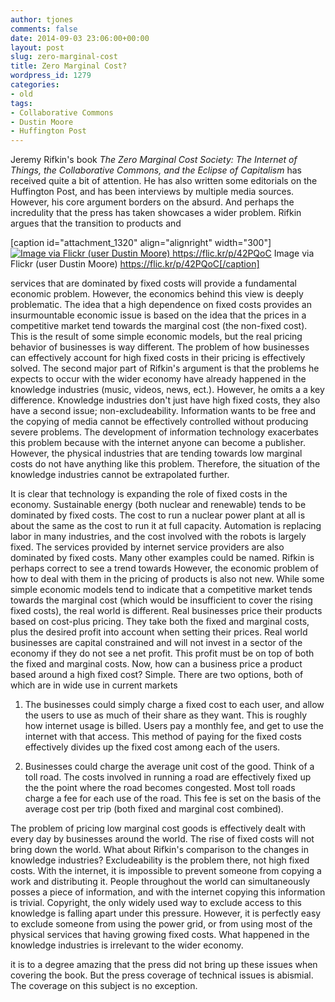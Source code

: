 ```yaml
---
author: tjones
comments: false
date: 2014-09-03 23:06:00+00:00
layout: post
slug: zero-marginal-cost
title: Zero Marginal Cost?
wordpress_id: 1279
categories:
- old
tags:
- Collaborative Commons
- Dustin Moore
- Huffington Post
---
```


Jeremy Rifkin's book _The Zero Marginal Cost Society: The Internet of Things, the Collaborative Commons, and the Eclipse of Capitalism_ has received quite a bit of attention. He has also written some editorials on the Huffington Post, and has been interviews by multiple media sources. However, his core argument borders on the absurd. And perhaps the incredulity that the press has taken showcases a wider problem. Rifkin argues that the transition to products and

[caption id="attachment_1320" align="alignright" width="300"][![Image via Flickr (user Dustin Moore) https://flic.kr/p/42PQoC ](http://www.theojones.name/wp-content/uploads/2014/09/1989719848_9c7242ebf0_o-300x225.jpg)](http://www.theojones.name/wp-content/uploads/2014/09/1989719848_9c7242ebf0_o.jpg) Image via Flickr (user Dustin Moore) https://flic.kr/p/42PQoC[/caption]

services that are dominated by fixed costs will provide a fundamental economic problem. However, the economics behind this view is deeply problematic. The idea that a high dependence on fixed costs provides an insurmountable economic issue is based on the idea that the prices in a competitive market tend towards the marginal cost (the non-fixed cost). This is the result of some simple economic models, but the real pricing behavior of businesses is way different. The problem of how businesses can effectively account for high fixed costs in their pricing is effectively solved. The second major part of Rifkin's argument is that the problems he expects to occur with the wider economy have already happened in the knowledge industries (music, videos, news, ect.). However, he omits a a key difference. Knowledge industries don't just have high fixed costs, they also have a second issue; non-excludeability. Information wants to be free and the copying of media cannot be effectively controlled without producing severe problems. The development of information technology exacerbates this problem because with the internet anyone can become a publisher. However, the physical industries that are tending towards low marginal costs do not have anything like this problem. Therefore, the situation of the knowledge industries cannot be extrapolated further.

It is clear that technology is expanding the role of fixed costs in the economy. Sustainable energy (both nuclear and renewable) tends to be dominated by fixed costs. The cost to run a nuclear power plant at all is about the same as the cost to run it at full capacity. Automation is replacing labor in many industries, and the cost involved with the robots is largely fixed. The services provided by internet service providers are also dominated by fixed costs. Many other examples could be named. Rifkin is perhaps correct to see a trend towards However, the economic problem of how to deal with them in the pricing of products is also not new. While some simple economic models tend to indicate that a competitive market tends towards the marginal cost (which would be insufficient to cover the rising fixed costs), the real world is different. Real businesses price their products based on cost-plus pricing. They take both the fixed and marginal costs, plus the desired profit into account when setting their prices. Real world businesses are capital constrained and will not invest in a sector of the economy if they do not see a net profit. This profit must be on top of both the fixed and marginal costs. Now, how can a business price a product based around a high fixed cost? Simple. There are two options, both of which are in wide use in current markets




    
  1. The businesses could simply charge a fixed cost to each user, and allow the users to use as much of their share as they want. This is roughly how internet usage is billed. Users pay a monthly fee, and get to use the internet with that access. This method of paying for the fixed costs effectively divides up the fixed cost among each of the users.

    
  2. Businesses could charge the average unit cost of the good. Think of a toll road. The costs involved in running a road are effectively fixed up the the point where the road becomes congested. Most toll roads charge a fee for each use of the road. This fee is set on the basis of the average cost per trip (both fixed and marginal cost combined).



The problem of pricing low marginal cost goods is effectively dealt with every day by businesses around the world. The rise of fixed costs will not bring down the world. What about Rifkin's comparison to the changes in knowledge industries? Excludeability is the problem there, not high fixed costs. With the internet, it is impossible to prevent someone from copying a work and distributing it. People throughout the world can simultaneously posses a piece of information, and with the internet copying this information is trivial. Copyright, the only widely used way to exclude access to this knowledge is falling apart under this pressure. However, it is perfectly easy to exclude someone from using the power grid, or from using most of the physical services that having growing fixed costs. What happened in the knowledge industries is irrelevant to the wider economy.

it is to a degree amazing that the press did not bring up these issues when covering the book. But the press coverage of technical issues is abismial. The coverage on this subject is no exception.
